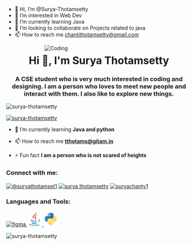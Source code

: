 - 👋 Hi, I’m @Surya-Thotamsetty
- 👀 I’m interested in Web Dev 
- 🌱 I’m currently learning Java
- 💞️ I’m looking to collaborate on Projects related to java
- 📫 How to reach me chantithotamsetty@gmail.com

<img align="right" alt="Coding" width="400" src="https://cdn.dribbble.com/users/77598/screenshots/12121015/media/60ae7434db53870a1e024380bbcf255c.gif">
<h1 align="center">Hi 👋, I'm Surya Thotamsetty</h1>
<h3 align="center">A CSE student who is very much interested in coding and designing. I am a person who loves to meet new people and interact with them. I also like to explore new things.</h3>

<p align="left"> <img src="https://komarev.com/ghpvc/?username=surya-thotamsetty&label=Profile%20views&color=0e75b6&style=flat" alt="surya-thotamsetty" /> </p>

<p align="left"> <a href="https://github.com/ryo-ma/github-profile-trophy"><img src="https://github-profile-trophy.vercel.app/?username=surya-thotamsetty" alt="surya-thotamsetty" /></a> </p>

- 🌱 I’m currently learning **Java and python**

- 📫 How to reach me **tthotams@gitam.in**

- ⚡ Fun fact **I am a person who is not scared of heights**

<h3 align="left">Connect with me:</h3>
<p align="left">
<a href="https://twitter.com/@suryathotamset1" target="blank"><img align="center" src="https://raw.githubusercontent.com/rahuldkjain/github-profile-readme-generator/master/src/images/icons/Social/twitter.svg" alt="@suryathotamset1" height="30" width="40" /></a>
<a href="https://linkedin.com/in/surya thotamsetty" target="blank"><img align="center" src="https://raw.githubusercontent.com/rahuldkjain/github-profile-readme-generator/master/src/images/icons/Social/linked-in-alt.svg" alt="surya thotamsetty" height="30" width="40" /></a>
<a href="https://instagram.com/suryachanty1" target="blank"><img align="center" src="https://raw.githubusercontent.com/rahuldkjain/github-profile-readme-generator/master/src/images/icons/Social/instagram.svg" alt="suryachanty1" height="30" width="40" /></a>
</p>

<h3 align="left">Languages and Tools:</h3>
<p align="left"> <a href="https://www.figma.com/" target="_blank" rel="noreferrer"> <img src="https://www.vectorlogo.zone/logos/figma/figma-icon.svg" alt="figma" width="40" height="40"/> </a> <a href="https://www.java.com" target="_blank" rel="noreferrer"> <img src="https://raw.githubusercontent.com/devicons/devicon/master/icons/java/java-original.svg" alt="java" width="40" height="40"/> </a> <a href="https://www.python.org" target="_blank" rel="noreferrer"> <img src="https://raw.githubusercontent.com/devicons/devicon/master/icons/python/python-original.svg" alt="python" width="40" height="40"/> </a> </p>

<p><img align="center" src="https://github-readme-stats.vercel.app/api/top-langs?username=surya-thotamsetty&show_icons=true&locale=en&layout=compact" alt="surya-thotamsetty" /></p>

